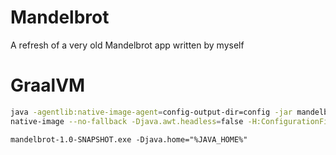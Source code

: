 # Mandelbrot
A refresh of a very old Mandelbrot app written by myself


# GraalVM

```bash
java -agentlib:native-image-agent=config-output-dir=config -jar mandelbrot-1.0-SNAPSHOT.jar
native-image --no-fallback -Djava.awt.headless=false -H:ConfigurationFileDirectories=config -jar mandelbrot-1.0-SNAPSHOT.jar
```

```
mandelbrot-1.0-SNAPSHOT.exe -Djava.home="%JAVA_HOME%"
```
